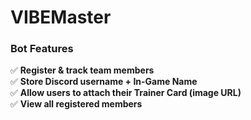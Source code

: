 # VIBEMaster
### **Bot Features**
✅ **Register & track team members**  
✅ **Store Discord username + In-Game Name**  
✅ **Allow users to attach their Trainer Card (image URL)**  
✅ **View all registered members**  
